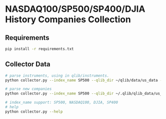 # NASDAQ100/SP500/SP400/DJIA History Companies Collection

## Requirements

```bash
pip install -r requirements.txt
```

## Collector Data

```bash
# parse instruments, using in qlib/instruments.
python collector.py --index_name SP500 --qlib_dir ~/qlib/data/us_data --method parse_instruments

# parse new companies
python collector.py --index_name SP500 --qlib_dir ~/.qlib/qlib_data/us_data --method save_new_companies

# index_name support: SP500, NASDAQ100, DJIA, SP400
# help
python collector.py --help
```

